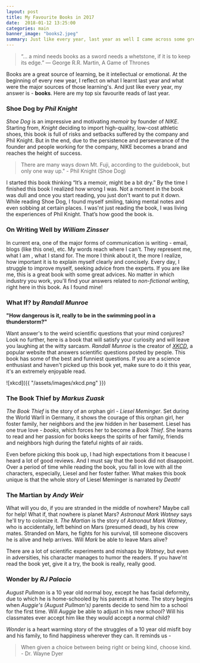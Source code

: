 ```yaml
---
layout: post
title: My Favourite Books in 2017
date:  2018-01-12 13:25:00
categories: main
banner_image: "books2.jpeg"
summary: Just like every year, last year as well I came across some great books. Here are some of my favourite books, that I read in the year 2017.
---
```

> “... a mind needs books as a sword needs a whetstone, if it is to keep its edge.” ― George R.R. Martin, A Game of Thrones

Books are a great source of learning, be it intellectual or emotional. At the beginning of every new year, I reflect on what I learnt last year and what were the major sources of those learning's. And just like every year, my answer is - **books**. Here are my top six favourite reads of last year.

### **Shoe Dog** by _Phil Knight_
_Shoe Dog_ is an impressive and motivating _memoir_ by founder of _NIKE_. Starting from, _Knight_ deciding to import high-quality, low-cost athletic shoes, this book is full of risks and setbacks suffered by the company and Phil Knight. But in the end, due to the persistence and perseverance of the founder and people working for the company, NIKE becomes a brand and reaches the height of success.
  > There are many ways down Mt. Fuji, according to the guidebook, but only one way up." - Phil Knight (Shoe Dog)

I started this book thinking “It’s a memoir, might be a bit dry.” By the time I finished this book I realized how wrong I was. Not a moment in the book was dull and once you start reading, you just don't want to put it down. While reading Shoe Dog, I found myself smiling, taking mental notes and even sobbing at certain places. I was'nt just reading the book, I was living the experiences of Phil Knight. That’s how good the book is.


### **On Writing Well** by _William Zinsser_
In current era, one of the major forms of communication is writing - email, blogs (like this one), etc. My words reach where I can't. They represent me, what I am , what I stand for. The more I think about it, the more I realize, how important it is to explain myself clearly and concisely. Every day, I struggle to improve myself, seeking advice from the experts. If you are like me, this is a great book with some great advices. No matter in which industry you work, you'll find your answers related to _non-fictional writing_, right here in this book. As I found mine!

### **What If?** by _Randall Munroe_
**"How dangerous is it, really to be in the swimming pool in a thunderstorm?"**

Want answer's to the weird scientific questions that your mind conjures? Look no further, here is a book that will satisfy your curiosity and will leave you laughing at the witty sarcasm. _Randall Munroe_ is the creator of _[XKCD](https://xkcd.com/)_, a popular website that answers scientific questions posted by people. This book has some of the best and funniest questions. If you are a science enthusiast and haven't picked up this book yet, make sure to do it this year, it's an extremely enjoyable read.

  ![xkcd]({{ "/assets/images/xkcd.png" }})

### **The Book Thief** by _Markus Zuask_
_The Book Thief_ is the story of an orphan girl - _Liesel Meminger_. Set during the World WarII in Germany, it shows the courage of this orphan girl, her foster family, her neighbors and the jew hidden in her basement. Liesel has one true love - _books_, which forces her to become a _Book Thief_. She learns to read and her passion for books keeps the spirits of her family, friends and neighbors high during the fateful nights of air raids.

Even before picking this book up, I had high expectations from it beacuse I heard a lot of good reviews. And I must say that the book did not disappoint. Over a period of time while reading the book, you fall in love with all the characters, especially, Liesel and her foster father. What makes this book unique is that the whole story of Liesel Meminger is narrated by _Death!_

### **The Martian** by _Andy Weir_
What will you do, if you are stranded in the middle of nowhere? Maybe call for help! What if, that nowhere is planet Mars? _Astronaut Mark Watney_ says he'll try to colonize it. _The Martian_ is the story of _Astronaut Mark Watney_, who is accidentally, left behind on Mars (presumed dead), by his crew mates. Stranded on Mars, he fights for his survival, till someone discovers he is alive and help arrives. Will _Mark_ be able to leave Mars alive?

 There are a lot of scientific experiments and mishaps by _Watney_, but even in adversities, his character manages to humor the readers. If you have'nt read the book yet, give it a try, the book is really, really good.

### **Wonder** by _RJ Palacio_
_August Pullman_ is a 10 year old normal boy, except he has facial deformity, due to which he is home-schooled by his parents at home. The story begins when _Auggie's (August Pullman's)_ parents decide to send him to a school for the first time. Will _Auggie_ be able to adjust in his new school? Will his classmates ever accept him like they would accept a normal child?

_Wonder_ is a heart warming story of the struggles of a 10 year old misfit boy and his family, to find happiness wherever they can. It reminds us -
 > When given a choice between being right or being kind, choose kind. - Dr. Wayne Dyer

